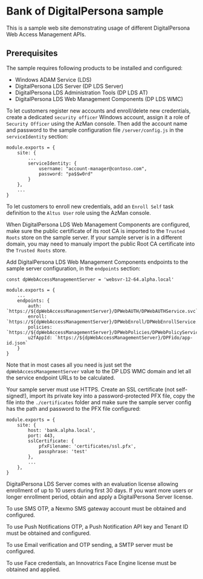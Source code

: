 # Bank of DigitalPersona sample

This is a sample web site demonstrating usage of different DigitalPersona Web Access Management APIs.

## Prerequisites

The sample requires following products to be installed and configured:

* Windows ADAM Service (LDS)
* DigitalPersona LDS Server (DP LDS Server)
* DigitalPersona LDS Administration Tools (DP LDS AT)
* DigitalPersona LDS Web Management Components (DP LDS WMC)

To let customers register new accounts and enroll/delete new credentials, create a dedicated
`security officer` Windows account, assign it a role of `Security Officer` using the AzMan console.
Then add the account name and password to the sample configuration file `/server/config.js` in the
`serviceIdentity` section:

```
module.exports = {
    site: {
        ...
        serviceIdentity: {
            username: "account-manager@contoso.com",
            password: "pa$$w0rd"
        }
    },
    ...
}
```

To let customers to enroll new credentials, add an `Enroll Self` task definition to the `Altus User`
role using the AzMan console.

When DigitalPersona LDS Web Management Components are configured, make sure the public certificate 
of its root CA is imported to the `Trusted Roots` store on the sample server. If your sample server
is in a different domain, you may need to manualy import the public Root CA certificate into the
`Trusted Roots` store.

Add DigitalPersona LDS Web Management Components endpoints to the sample server configuration,
in the `endpoints` section:

```
const dpWebAccessManagementServer = 'websvr-12-64.alpha.local'

module.exports = {
    ...
    endpoints: {
        auth: `https://${dpWebAccessManagementServer}/DPWebAUTH/DPWebAUTHService.svc`,
        enroll: `https://${dpWebAccessManagementServer}/DPWebEnroll/DPWebEnrollService.svc`,
        policies: `https://${dpWebAccessManagementServer}/DPWebPolicies/DPWebPolicyService.svc`,
        u2fAppId: `https://${dpWebAccessManagementServer}/DPFido/app-id.json`
    }
}
```
Note that in most cases all you need is just set the `dpWebAccessManagementServer` value to the
DP LDS WMC domain and let all the service endpoint URLs to be calculated.

Your sample server must use HTTPS. Create an SSL certificate (not self-signed!), import its private
key into a password-protected PFX file, copy the file into the `./certificates` folder and make sure
the sample server config has the path and password to the PFX file configured:

```
module.exports = {
    site: {
        host: 'bank.alpha.local',
        port: 443,
        sslCertificate: {
            pfxFilename: 'certificates/ssl.pfx',
            passphrase: 'test'
        },
        ...
    },
}
```


DigitalPersona LDS Server comes with an evaluation license allowing
enrollment of up to 10 users during first 30 days. If you want more
users or longer enrollment period, obtain and apply a DigitalPersona Server license.

To use SMS OTP, a Nexmo SMS gateway account must be obtained and configured.

To use Push Notifications OTP, a Push Notification API key and Tenant ID must be obtained and configured.

To use Email verification and OTP sending, a SMTP server must be configured.

To use Face credentials, an Innovatrics Face Engine license must be obtained and applied.



